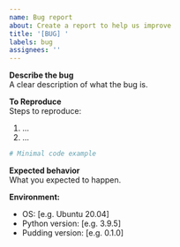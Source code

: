 ```yaml
---
name: Bug report
about: Create a report to help us improve
title: '[BUG] '
labels: bug
assignees: ''
---
```


**Describe the bug**  
A clear description of what the bug is.

**To Reproduce**  
Steps to reproduce:
1. ...
2. ...
```python
# Minimal code example
```

**Expected behavior**  
What you expected to happen.

**Environment:**  
- OS: [e.g. Ubuntu 20.04]
- Python version: [e.g. 3.9.5]
- Pudding version: [e.g. 0.1.0]
